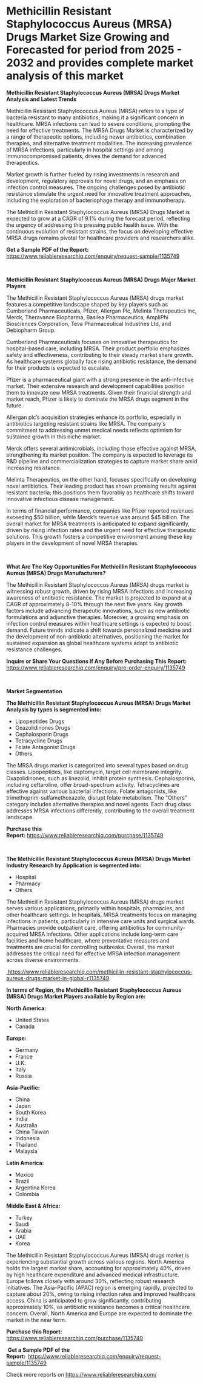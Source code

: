 <p><h1>Methicillin Resistant Staphylococcus Aureus (MRSA) Drugs Market Size Growing and Forecasted for period from 2025 - 2032 and provides complete market analysis of this market</h1></p><p><strong>Methicillin Resistant Staphylococcus Aureus (MRSA) Drugs Market Analysis and Latest Trends</strong></p>
<p><p>Methicillin Resistant Staphylococcus Aureus (MRSA) refers to a type of bacteria resistant to many antibiotics, making it a significant concern in healthcare. MRSA infections can lead to severe conditions, prompting the need for effective treatments. The MRSA Drugs Market is characterized by a range of therapeutic options, including newer antibiotics, combination therapies, and alternative treatment modalities. The increasing prevalence of MRSA infections, particularly in hospital settings and among immunocompromised patients, drives the demand for advanced therapeutics.</p><p>Market growth is further fueled by rising investments in research and development, regulatory approvals for novel drugs, and an emphasis on infection control measures. The ongoing challenges posed by antibiotic resistance stimulate the urgent need for innovative treatment approaches, including the exploration of bacteriophage therapy and immunotherapy. </p><p>The Methicillin Resistant Staphylococcus Aureus (MRSA) Drugs Market is expected to grow at a CAGR of 9.1% during the forecast period, reflecting the urgency of addressing this pressing public health issue. With the continuous evolution of resistant strains, the focus on developing effective MRSA drugs remains pivotal for healthcare providers and researchers alike.</p></p>
<p><strong>Get a Sample PDF of the Report:&nbsp;</strong> <a href="https://www.reliableresearchiq.com/enquiry/request-sample/1135749?utm_campaign=3026&utm_medium=2&utm_source=Github&utm_content=ia&utm_term=25032025&utm_id=methicillin-resistant-staphylococcus-aureus-mrsa-drugs">https://www.reliableresearchiq.com/enquiry/request-sample/1135749</a></p>
<p>&nbsp;</p>
<p><strong>Methicillin Resistant Staphylococcus Aureus (MRSA) Drugs Major Market Players</strong></p>
<p><p>The Methicillin Resistant Staphylococcus Aureus (MRSA) drugs market features a competitive landscape shaped by key players such as Cumberland Pharmaceuticals, Pfizer, Allergan Plc, Melinta Therapeutics Inc, Merck, Theravance Biopharma, Basilea Pharmaceutica, AmpliPhi Biosciences Corporation, Teva Pharmaceutical Industries Ltd, and Debiopharm Group. </p><p>Cumberland Pharmaceuticals focuses on innovative therapeutics for hospital-based care, including MRSA. Their product portfolio emphasizes safety and effectiveness, contributing to their steady market share growth. As healthcare systems globally face rising antibiotic resistance, the demand for their products is expected to escalate.</p><p>Pfizer is a pharmaceutical giant with a strong presence in the anti-infective market. Their extensive research and development capabilities position them to innovate new MRSA treatments. Given their financial strength and market reach, Pfizer is likely to dominate the MRSA drugs segment in the future.</p><p>Allergan plc’s acquisition strategies enhance its portfolio, especially in antibiotics targeting resistant strains like MRSA. The company's commitment to addressing unmet medical needs reflects optimism for sustained growth in this niche market.</p><p>Merck offers several antimicrobials, including those effective against MRSA, strengthening its market position. The company is expected to leverage its R&D pipeline and commercialization strategies to capture market share amid increasing resistance.</p><p>Melinta Therapeutics, on the other hand, focuses specifically on developing novel antibiotics. Their leading product has shown promising results against resistant bacteria; this positions them favorably as healthcare shifts toward innovative infectious disease management.</p><p>In terms of financial performance, companies like Pfizer reported revenues exceeding $50 billion, while Merck’s revenue was around $45 billion. The overall market for MRSA treatments is anticipated to expand significantly, driven by rising infection rates and the urgent need for effective therapeutic solutions. This growth fosters a competitive environment among these key players in the development of novel MRSA therapies.</p></p>
<p>&nbsp;</p>
<p><strong>What Are The Key Opportunities For Methicillin Resistant Staphylococcus Aureus (MRSA) Drugs Manufacturers?</strong></p>
<p><p>The Methicillin Resistant Staphylococcus Aureus (MRSA) drugs market is witnessing robust growth, driven by rising MRSA infections and increasing awareness of antibiotic resistance. The market is projected to expand at a CAGR of approximately 8-10% through the next five years. Key growth factors include advancing therapeutic innovations, such as new antibiotic formulations and adjunctive therapies. Moreover, a growing emphasis on infection control measures within healthcare settings is expected to boost demand. Future trends indicate a shift towards personalized medicine and the development of non-antibiotic alternatives, positioning the market for sustained expansion as global healthcare systems adapt to antibiotic resistance challenges.</p></p>
<p><strong>Inquire or Share Your Questions If Any Before Purchasing This Report:</strong> <a href="https://www.reliableresearchiq.com/enquiry/pre-order-enquiry/1135749?utm_campaign=3026&utm_medium=2&utm_source=Github&utm_content=ia&utm_term=25032025&utm_id=methicillin-resistant-staphylococcus-aureus-mrsa-drugs">https://www.reliableresearchiq.com/enquiry/pre-order-enquiry/1135749</a></p>
<p>&nbsp;</p>
<p><strong>Market Segmentation</strong></p>
<p><strong>The Methicillin Resistant Staphylococcus Aureus (MRSA) Drugs Market Analysis by types is segmented into:</strong></p>
<p><ul><li>Lipopeptides Drugs</li><li>Oxazolidinones Drugs</li><li>Cephalosporin Drugs</li><li>Tetracycline Drugs</li><li>Folate Antagonist Drugs</li><li>Others</li></ul></p>
<p><p>The MRSA drugs market is categorized into several types based on drug classes. Lipopeptides, like daptomycin, target cell membrane integrity. Oxazolidinones, such as linezolid, inhibit protein synthesis. Cephalosporins, including ceftaroline, offer broad-spectrum activity. Tetracyclines are effective against various bacterial infections. Folate antagonists, like trimethoprim-sulfamethoxazole, disrupt folate metabolism. The "Others" category includes alternative therapies and novel agents. Each drug class addresses MRSA infections differently, contributing to the overall treatment landscape.</p></p>
<p><strong>Purchase this Report:&nbsp;</strong><a href="https://www.reliableresearchiq.com/purchase/1135749?utm_campaign=3026&utm_medium=2&utm_source=Github&utm_content=ia&utm_term=25032025&utm_id=methicillin-resistant-staphylococcus-aureus-mrsa-drugs">https://www.reliableresearchiq.com/purchase/1135749</a></p>
<p>&nbsp;</p>
<p><strong>The Methicillin Resistant Staphylococcus Aureus (MRSA) Drugs Market Industry Research by Application is segmented into:</strong></p>
<p><ul><li>Hospital</li><li>Pharmacy</li><li>Others</li></ul></p>
<p><p>The Methicillin Resistant Staphylococcus Aureus (MRSA) drugs market serves various applications, primarily within hospitals, pharmacies, and other healthcare settings. In hospitals, MRSA treatments focus on managing infections in patients, particularly in intensive care units and surgical wards. Pharmacies provide outpatient care, offering antibiotics for community-acquired MRSA infections. Other applications include long-term care facilities and home healthcare, where preventative measures and treatments are crucial for controlling outbreaks. Overall, the market addresses the critical need for effective MRSA infection management across diverse environments.</p></p>
<p><a href="https://www.reliableresearchiq.com/methicillin-resistant-staphylococcus-aureus-drugs-market-in-global-r1135749?utm_campaign=3026&utm_medium=2&utm_source=Github&utm_content=ia&utm_term=25032025&utm_id=methicillin-resistant-staphylococcus-aureus-mrsa-drugs">&nbsp;https://www.reliableresearchiq.com/methicillin-resistant-staphylococcus-aureus-drugs-market-in-global-r1135749</a></p>
<p><strong>In terms of Region, the Methicillin Resistant Staphylococcus Aureus (MRSA) Drugs Market Players available by Region are:</strong></p>
<p>
    <p> <strong> North America: </strong>
        <ul>
            <li>United States</li>
            <li>Canada</li>
        </ul>
        </p> 
    <p> <strong> Europe: </strong>
        <ul>
            <li>Germany</li>
            <li>France</li>
            <li>U.K.</li>
            <li>Italy</li>
            <li>Russia</li>
        </ul>
        </p> 
    <p> <strong> Asia-Pacific: </strong>
        <ul>
            <li>China</li>
            <li>Japan</li>
            <li>South Korea</li>
            <li>India</li>
            <li>Australia</li>
            <li>China Taiwan</li>
            <li>Indonesia</li>
            <li>Thailand</li>
            <li>Malaysia</li>
        </ul>
        </p> 
    <p> <strong> Latin America: </strong>
        <ul>
            <li>Mexico</li>
            <li>Brazil</li>
            <li>Argentina Korea</li>
            <li>Colombia</li>
        </ul>
        </p> 
    <p> <strong> Middle East & Africa: </strong>
        <ul>
            <li>Turkey</li>
            <li>Saudi</li>
            <li>Arabia</li>
            <li>UAE</li>
            <li>Korea</li>
        </ul>
    </p>
    </p>
<p><p>The Methicillin Resistant Staphylococcus Aureus (MRSA) drugs market is experiencing substantial growth across various regions. North America holds the largest market share, accounting for approximately 40%, driven by high healthcare expenditure and advanced medical infrastructure. Europe follows closely with around 30%, reflecting robust research initiatives. The Asia-Pacific (APAC) region is emerging rapidly, projected to capture about 20%, owing to rising infection rates and improved healthcare access. China is anticipated to grow significantly, contributing approximately 10%, as antibiotic resistance becomes a critical healthcare concern. Overall, North America and Europe are expected to dominate the market in the near term.</p></p>
<p><strong>Purchase this Report: </strong><a href="https://www.reliableresearchiq.com/purchase/1135749?utm_campaign=3026&utm_medium=2&utm_source=Github&utm_content=ia&utm_term=25032025&utm_id=methicillin-resistant-staphylococcus-aureus-mrsa-drugs">https://www.reliableresearchiq.com/purchase/1135749</a></p>
<p>&nbsp;<strong>Get a Sample PDF of the Report:&nbsp;&nbsp;</strong><a href="https://www.reliableresearchiq.com/enquiry/request-sample/1135749?utm_campaign=3026&utm_medium=2&utm_source=Github&utm_content=ia&utm_term=25032025&utm_id=methicillin-resistant-staphylococcus-aureus-mrsa-drugs">https://www.reliableresearchiq.com/enquiry/request-sample/1135749</a></p>
<p><strong></strong></p>
<p>Check more reports on <a href="https://www.reliableresearchiq.com/?utm_campaign=3026&utm_medium=2&utm_source=Github&utm_content=ia&utm_term=25032025&utm_id=methicillin-resistant-staphylococcus-aureus-mrsa-drugs">https://www.reliableresearchiq.com/</a></p>